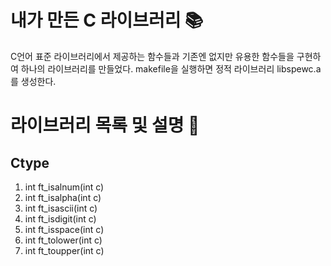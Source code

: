 # 내가 만든 C 라이브러리 📚
C언어 표준 라이브러리에서 제공하는 함수들과 기존엔 없지만 유용한 함수들을 구현하여 하나의 라이브러리를 만들었다.
makefile을 실행하면 정적 라이브러리 libspewc.a를 생성한다.
# 라이브러리 목록 및 설명 📝 
## Ctype 
1. int	ft_isalnum(int c)
3. int	ft_isalpha(int c)
4. int	ft_isascii(int c)
5. int	ft_isdigit(int c)
6. int	ft_isspace(int c)
7. int	ft_tolower(int c)
8. int	ft_toupper(int c) 
